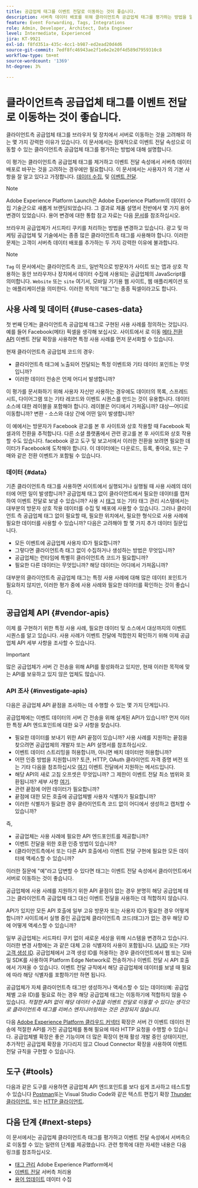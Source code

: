 ```yaml
---
title: 공급업체 태그를 이벤트 전달로 이동하는 것이 좋습니다.
description: 서버측 데이터 배포를 위해 클라이언트측 공급업체 태그를 평가하는 방법을 알아봅니다.
feature: Event Forwarding, Tags, Integrations
role: Admin, Developer, Architect, Data Engineer
level: Intermediate, Experienced
jira: KT-9921
exl-id: f8fd351a-435c-4cc1-b987-ed2ead20d4d6
source-git-commit: 7edf8fc46943ae2f1e6e2e20f4d589d7959310c8
workflow-type: tm+mt
source-wordcount: '1369'
ht-degree: 3%

---
```


# 클라이언트측 공급업체 태그를 이벤트 전달로 이동하는 것이 좋습니다.

클라이언트측 공급업체 태그를 브라우저 및 장치에서 서버로 이동하는 것을 고려해야 하는 몇 가지 강력한 이유가 있습니다. 이 문서에서는 잠재적으로 이벤트 전달 속성으로 이동할 수 있는 클라이언트측 공급업체 태그를 평가하는 방법에 대해 설명합니다.

이 평가는 클라이언트측 공급업체 태그를 제거하고 이벤트 전달 속성에서 서버측 데이터 배포로 바꾸는 것을 고려하는 경우에만 필요합니다. 이 문서에서는 사용자가 의 기본 사항을 잘 알고 있다고 가정합니다. [데이터 수집](https://experienceleague.adobe.com/docs/data-collection.html), 및 [이벤트 전달](https://experienceleague.adobe.com/docs/experience-platform/tags/event-forwarding/overview.html).

>[!NOTE]
>
>Adobe Experience Platform Launch은 Adobe Experience Platform의 데이터 수집 기술군으로 새롭게 브랜딩되었습니다. 그 결과로 제품 설명서 전반에서 몇 가지 용어 변경이 있었습니다. 용어 변경에 대한 통합 참고 자료는 다음 [문서](https://experienceleague.adobe.com/docs/experience-platform/tags/term-updates.html)를 참조하십시오.

브라우저 공급업체가 서드파티 쿠키를 처리하는 방법을 변경하고 있습니다. 광고 및 마케팅 공급업체 및 기술에서는 종종 많은 클라이언트측 태그를 사용해야 합니다. 이러한 문제는 고객이 서버측 데이터 배포를 추가하는 두 가지 강력한 이유에 불과합니다.

>[!NOTE]
>
>`Tag` 이 문서에서는 클라이언트측 코드, 일반적으로 방문자가 사이트 또는 앱과 상호 작용하는 동안 브라우저나 장치에서 데이터 수집에 사용되는 공급업체의 JavaScript를 의미합니다. `Website` 또는 `site` 여기서, 모바일 기기용 웹 사이트, 웹 애플리케이션 또는 애플리케이션을 의미한다. 이러한 목적의 &quot;태그&quot;는 종종 픽셀이라고도 합니다.

## 사용 사례 및 데이터 {#use-cases-data}

첫 번째 단계는 클라이언트측 공급업체 태그로 구현된 사용 사례를 정의하는 것입니다. 예를 들어 Facebook(메타) 픽셀을 생각해 보십시오. 사이트에서 로 이동 [메타 전환 API](https://exchange.adobe.com/apps/ec/109168/meta-conversions-api) 이벤트 전달 확장을 사용하면 특정 사용 사례를 먼저 문서화할 수 있습니다.

현재 클라이언트측 공급업체 코드의 경우:

- 클라이언트측 태그에 노출되어 전달되는 특정 이벤트와 기타 데이터 포인트는 무엇입니까?
- 이러한 데이터 전송은 언제 어디서 발생합니까?

이 평가를 문서화하기 위해 사용자 자신만 사용하는 경우에도 데이터의 목록, 스프레드시트, 다이어그램 또는 기타 레코드와 이벤트 시퀀스를 만드는 것이 유용합니다. 데이터 소스에 대한 레이블을 포함해야 합니다. 레이블은 어디에서 가져옵니까? 대상—어디로 이동합니까? 변환 - 소스와 대상 간에 어떤 일이 발생합니까?

이 예에서는 방문자가 Facebook 광고를 본 후 사이트와 상호 작용할 때 Facebook 픽셀과의 전환을 추적합니다. 다른 소셜 플랫폼에서 관련 광고를 본 후 사이트와 상호 작용할 수도 있습니다. facebook 광고 도구 및 보고서에서 이러한 전환을 보려면 필요한 데이터가 Facebook에 도착해야 합니다. 이 데이터에는 다운로드, 등록, 좋아요, 또는 구매와 같은 전환 이벤트가 포함될 수 있습니다.

### 데이터 {#data}

기존 클라이언트측 태그를 사용하면 사이트에서 실행되거나 실행될 때 사용 사례의 데이터에 어떤 일이 발생합니까? 공급업체 태그 없이 클라이언트에서 필요한 데이터를 캡처하여 이벤트 전달로 보낼 수 있습니까? 사용 시 [태그](https://experienceleague.adobe.com/docs/experience-platform/tags/home.html) 또는 기타 태그 관리 시스템에서는 대부분의 방문자 상호 작용 데이터를 수집 및 배포에 사용할 수 있습니다. 그러나 클라이언트 측 공급업체 태그 없이 필요할 때, 필요한 위치에서, 필요한 형식으로 사용 사례에 필요한 데이터를 사용할 수 있습니까? 다음은 고려해야 할 몇 가지 추가 데이터 질문입니다.

- 모든 이벤트에 공급업체 사용자 ID가 필요합니까?
- 그렇다면 클라이언트측 태그 없이 수집하거나 생성하는 방법은 무엇입니까?
- 공급업체는 런타임에 특별히 클라이언트측 코드가 필요합니까?
- 필요한 다른 데이터는 무엇입니까? 해당 데이터는 어디에서 가져옵니까?

대부분의 클라이언트측 공급업체 태그는 특정 사용 사례에 대해 많은 데이터 포인트가 필요하지 않지만, 이러한 평가 중에 사용 사례와 필요한 데이터를 확인하는 것이 좋습니다.

## 공급업체 API {#vendor-apis}

이제 를 구현하기 위한 특정 사용 사례, 필요한 데이터 및 소스에서 대상까지의 이벤트 시퀀스를 알고 있습니다. 사용 사례가 이벤트 전달에 적합한지 확인하기 위해 이제 공급업체 API 세부 사항을 조사할 수 있습니다.

>[!IMPORTANT]
>
>많은 공급업체가 서버 간 전송을 위해 API를 활성화하고 있지만, 현재 이러한 목적에 맞는 API를 보유하고 있지 않은 업체도 많습니다.

### API 조사 {#investigate-apis}

다음은 공급업체 API 끝점을 조사하는 데 수행할 수 있는 몇 가지 단계입니다.

공급업체에는 이벤트 데이터의 서버 간 전송을 위해 설계된 API가 있습니까? 먼저 이러한 특정 API 엔드포인트에 대한 요구 사항을 찾습니다.

- 필요한 데이터를 보내기 위한 API 끝점이 있습니까? 사용 사례를 지원하는 끝점을 찾으려면 공급업체의 개발자 또는 API 설명서를 참조하십시오.
- 이벤트 데이터 스트리밍을 허용합니까, 아니면 배치 데이터만 허용합니까?
- 어떤 인증 방법을 지원합니까? 토큰, HTTP, OAuth 클라이언트 자격 증명 버전 또는 기타 다음을 참조하십시오 [여기](https://experienceleague.adobe.com/docs/experience-platform/tags/event-forwarding/secrets.html) 이벤트 전달에서 지원하는 메서드입니다.
- 해당 API의 새로 고침 오프셋은 무엇입니까? 그 제한이 이벤트 전달 최소 범위와 호환됩니까? 세부 사항 [여기](https://experienceleague.adobe.com/docs/experience-platform/tags/event-forwarding/secrets.html#:~:text=you%20can%20configure%20the%20Refresh%20Offset%20value%20for%20the%20secret).
- 관련 끝점에 어떤 데이터가 필요합니까?
- 끝점에 대한 모든 호출에 공급업체별 사용자 식별자가 필요합니까?
- 이러한 식별자가 필요한 경우 클라이언트측 코드 없이 어디에서 생성하고 캡처할 수 있습니까?

즉,

- 공급업체는 사용 사례에 필요한 API 엔드포인트를 제공합니까?
- 이벤트 전달을 위한 호환 인증 방법이 있습니까?
- (클라이언트측에서 또는 다른 API 호출에서) 이벤트 전달 구현에 필요한 모든 데이터에 액세스할 수 있습니까?

이러한 질문에 &quot;예&quot;라고 답변할 수 있다면 태그는 이벤트 전달 속성에서 클라이언트에서 서버로 이동하는 것이 좋습니다.

공급업체에 사용 사례를 지원하기 위한 API 끝점이 없는 경우 분명히 해당 공급업체 태그는 클라이언트측 공급업체 태그 대신 이벤트 전달을 사용하는 데 적합하지 않습니다.

API가 있지만 모든 API 호출에 일부 고유 방문자 또는 사용자 ID가 필요한 경우 어떻게 합니까? 사이트에서 실행 중인 공급업체 클라이언트측 코드(태그)가 없는 경우 해당 ID에 어떻게 액세스할 수 있습니까?

일부 공급업체는 서드파티 쿠키 없이 새로운 세상을 위해 시스템을 변경하고 있습니다. 이러한 변경 사항에는 과 같은 대체 고유 식별자의 사용이 포함됩니다. [UUID](https://developer.mozilla.org/en-US/docs/Glossary/UUID) 또는 기타 [고객 생성 ID](https://experienceleague.adobe.com/docs/experience-platform/edge/identity/first-party-device-ids.html). 공급업체에서 고객 생성 ID를 허용하는 경우 클라이언트에서 웹 또는 모바일 SDK를 사용하여 Platform Edge Network로 전송하거나 이벤트 전달 시 API 호출에서 가져올 수 있습니다. 이벤트 전달 규칙에서 해당 공급업체에 데이터를 보낼 때 필요에 따라 해당 식별자를 포함하기만 하면 됩니다.

공급업체가 자체 클라이언트측 태그만 생성하거나 액세스할 수 있는 데이터(예: 공급업체별 고유 ID)를 필요로 하는 경우 해당 공급업체 태그는 이동하기에 적합하지 않을 수 있습니다. _적절한 API 없이 해당 데이터 수집을 이벤트 전달로 이동할 수 있다는 생각으로 클라이언트측 태그를 리버스 엔지니어링하는 것은 권장되지 않습니다._

다음 [Adobe Experience Platform 클라우드 커넥터](https://experienceleague.adobe.com/docs/experience-platform/tags/extensions/adobe/cloud-connector/overview.html) 확장은 서버 간 이벤트 데이터 전송에 적절한 API를 가진 공급업체를 통해 필요에 따라 HTTP 요청을 수행할 수 있습니다. 공급업체별 확장은 좋은 기능이며 더 많은 확장이 현재 활성 개발 중인 상태이지만, 추가적인 공급업체 확장을 기다리지 않고 Cloud Connector 확장을 사용하여 이벤트 전달 규칙을 구현할 수 있습니다.

## 도구 {#tools}

다음과 같은 도구를 사용하면 공급업체 API 엔드포인트를 보다 쉽게 조사하고 테스트할 수 있습니다 [Postman](https://www.postman.com/)또는 Visual Studio Code와 같은 텍스트 편집기 확장 [Thunder 클라이언트](https://marketplace.visualstudio.com/items?itemName=rangav.vscode-thunder-client), 또는 [HTTP 클라이언트](https://marketplace.visualstudio.com/items?itemName=mkloubert.vscode-http-client).

## 다음 단계 {#next-steps}

이 문서에서는 공급업체 클라이언트측 태그를 평가하고 이벤트 전달 속성에서 서버측으로 이동할 수 있는 일련의 단계를 제공했습니다. 관련 항목에 대한 자세한 내용은 다음 링크를 참조하십시오.

- [태그 관리](https://experienceleague.adobe.com/docs/experience-platform/tags/home.html) Adobe Experience Platform에서
- [이벤트 전달](https://experienceleague.adobe.com/docs/experience-platform/tags/event-forwarding/overview.html) 서버측 처리용
- [용어 업데이트](https://experienceleague.adobe.com/docs/experience-platform/tags/term-updates.html) 데이터 수집
